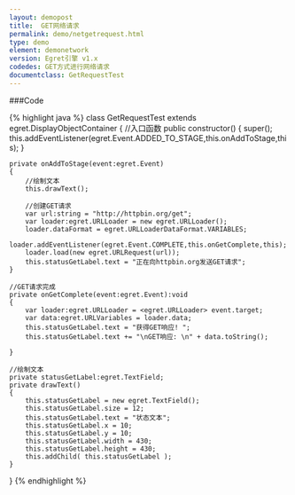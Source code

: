```yaml
---
layout: demopost
title:  GET网络请求
permalink: demo/netgetrequest.html
type: demo
element: demonetwork
version: Egret引擎 v1.x
codedes: GET方式进行网络请求
documentclass: GetRequestTest
---
```


###Code

{% highlight java  %}
class GetRequestTest extends egret.DisplayObjectContainer
{
    //入口函数
    public constructor()
    {
        super();
        this.addEventListener(egret.Event.ADDED_TO_STAGE,this.onAddToStage,this);
    }

    private onAddToStage(event:egret.Event)
    {
        //绘制文本
        this.drawText();

        //创建GET请求
        var url:string = "http://httpbin.org/get";
        var loader:egret.URLLoader = new egret.URLLoader();
        loader.dataFormat = egret.URLLoaderDataFormat.VARIABLES;
        loader.addEventListener(egret.Event.COMPLETE,this.onGetComplete,this);
        loader.load(new egret.URLRequest(url));
        this.statusGetLabel.text = "正在向httpbin.org发送GET请求";
    }

    //GET请求完成
    private onGetComplete(event:egret.Event):void
    {
        var loader:egret.URLLoader = <egret.URLLoader> event.target;
        var data:egret.URLVariables = loader.data;
        this.statusGetLabel.text = "获得GET响应! ";
        this.statusGetLabel.text += "\nGET响应: \n" + data.toString();

    }

    //绘制文本
    private statusGetLabel:egret.TextField;
    private drawText()
    {
        this.statusGetLabel = new egret.TextField();
        this.statusGetLabel.size = 12;
        this.statusGetLabel.text = "状态文本";
        this.statusGetLabel.x = 10;
        this.statusGetLabel.y = 10;
        this.statusGetLabel.width = 430;
        this.statusGetLabel.height = 430;
        this.addChild( this.statusGetLabel );
    }

}
{% endhighlight %}